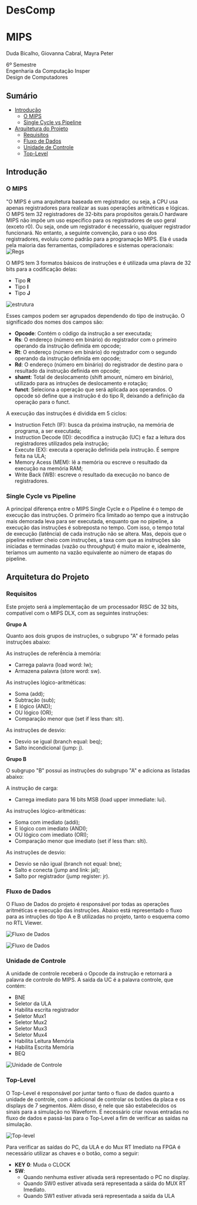 # DesComp
# MIPS
Duda Bicalho, Giovanna Cabral, Mayra Peter

6º Semestre  
Engenharia da Computação Insper  
Design de Computadores

## Sumário

* [Introdução](#introdução)
  * [O MIPS](#o-mips)
  * [Single Cycle vs Pipeline](#single-cycle-vs-pipeline)
* [Arquitetura do Projeto](#arquitetura-do-projeto)
  * [Requisitos](#requisitos)
  * [Fluxo de Dados](#fluxo-de-dados)
  * [Unidade de Controle](#unidade-de-controle)
  * [Top-Level](#top-level)

## Introdução
### O MIPS

"O MIPS é uma arquitetura baseada em registrador, ou seja, a CPU usa apenas registradores para realizar as suas operações aritméticas e lógicas. O MIPS tem 32 registradores de 32-bits para propósitos gerais.O hardware MIPS não impõe um uso específico para os registradores de uso geral (exceto r0). Ou seja, onde um registrador é necessário, qualquer registrador funcionará. No entanto, a seguinte convenção, para o uso dos registradores, evoluiu como padrão para a programação MIPS. Ela é usada pela maioria das ferramentas, compiladores e sistemas operacionais: 
![Regs](https://github.com/mayrapeter/DesComp/blob/main/MIPS/regs.png)

O MIPS tem 3 formatos básicos de instruções e é utilizada uma plavra de 32 bits para a codificação delas:
* Tipo **R** 
*  Tipo **I** 
* Tipo **J** 

![estrutura](https://github.com/mayrapeter/DesComp/blob/main/MIPS/estrutura.png)

Esses campos podem ser agrupados dependendo do tipo de instrução. O significado dos nomes dos campos são:
* **Opcode**: Contém o código da instrução a ser executada;
* **Rs**:  O endereço (número em binário) do registrador com o primeiro operando da instrução definida em opcode;
* **Rt**: O endereço (número em binário) do registrador com o segundo operando da instrução definida em opcode;
* **Rd**: O endereço (número em binário) do registrador de destino para o resultado da instrução definida em opcode;
* **shamt**: Total de deslocamento (shift amount, número em binário), utilizado para as intruções de deslocamento e rotação;
* **funct**: Seleciona a operação que será aplicada aos operandos. O opcode só define que a instrução é do tipo R, deixando a definição da operação para o funct.

A execução das instruções é dividida em 5 ciclos:

* Instruction Fetch (IF): busca da próxima instrução, na memória de programa, a ser executada;
* Instruction Decode (ID): decodifica a instrução (UC) e faz a leitura dos registradores utilizados pela instrução;
* Execute (EX): executa a operação definida pela instrução. É sempre feita na ULA;
* Memory Acess (MEM): lê a memória ou escreve o resultado da execução na memória RAM;
* Write Back (WB): escreve o resultado da execução no banco de registradores.


### Single Cycle vs Pipeline

A principal diferença entre o MIPS Single Cycle e o Pipeline é o tempo de execução das instruções. O primeiro fica limitado ao tempo que a instrução mais demorada leva para ser executada, enquanto que no pipeline, a execução das instruções é sobreposta no tempo. Com isso, o tempo total de execução (latência) de cada instrução não se altera. Mas, depois que o pipeline estiver cheio com instruções, a taxa com que as instruções são iniciadas e terminadas (vazão ou throughput) é muito maior e, idealmente, teríamos um aumento na vazão equivalente ao número de etapas do pipeline.


## Arquitetura do Projeto
### Requisitos

Este projeto será a implementação de um processador RISC de 32 bits, compatível com o MIPS DLX, com as seguintes instruções:

**Grupo A**

Quanto aos dois grupos de instruções, o subgrupo "A" é formado pelas instruções abaixo:

As instruções de referência à memória:

* Carrega palavra (load word: lw);
* Armazena palavra (store word: sw).

As instruções lógico-aritméticas:

* Soma (add);
* Subtração (sub);
* E lógico (AND);
* OU lógico (OR);
* Comparação menor que (set if less than: slt).

As instruções de desvio:

* Desvio se igual (branch equal: beq);
* Salto incondicional (jump: j).

**Grupo B**

O subgrupo "B" possui as instruções do subgrupo "A" e adiciona as listadas abaixo:

A instrução de carga:

* Carrega imediato para 16 bits MSB (load upper immediate: lui).

As instruções lógico-aritméticas:

* Soma com imediato (addi);
* E lógico com imediato (ANDI);
* OU lógico com imediato (ORI);
* Comparação menor que imediato (set if less than: slti).

As instruções de desvio:

* Desvio se não igual (branch not equal: bne);
* Salto e conecta (jump and link: jal);
* Salto por registrador (jump register: jr).

### Fluxo de Dados
O Fluxo de Dados do projeto é responsável por todas as operações aritméticas e execução das instruções. Abaixo está representado o fluxo para as intruções do tipo A e B utilizadas no projeto, tanto o esquema como no RTL Viewer. 

![Fluxo de Dados](https://github.com/mayrapeter/DesComp/blob/main/MIPS/fluxo_dados.png)

![Fluxo de Dados](https://github.com/mayrapeter/DesComp/blob/main/MIPS/rtl_viewer.png)

### Unidade de Controle
A unidade de controle receberá o Opcode da instrução e retornará a palavra de controle do MIPS. A saída da UC é a palavra controle, que contém:
* BNE
* Seletor da ULA
* Habilita escrita registrador
* Seletor Mux1
* Seletor Mux2
* Seletor Mux3
* Seletor Mux4
* Habilita Leitura Memória
* Habilita Escrita Memória
* BEQ

![Unidade de Controle](https://github.com/mayrapeter/DesComp/blob/main/MIPS/unidade_controle.png)

### Top-Level
O Top-Level é responsável por juntar tanto o fluxo de dados quanto a unidade de controle, com o adicional de controlar os botões da placa e os displays de 7 segmentos. Além disso, é nele que são estabelecidos os sinais para a simulação no Waveform. É necessário criar novas entradas no fluxo de dados e passá-las para o Top-Level a fim de verificar as saídas na simulação.

![Top-level](https://github.com/mayrapeter/DesComp/blob/main/MIPS/top_level.png)

Para verificar as saídas do PC, da ULA e do Mux RT Imediato na FPGA é necessário utilizar as chaves e o botão, como a seguir:
* **KEY 0**: Muda o CLOCK
* **SW**: 
  * Quando nenhuma estiver ativada será representado o PC no display. 
  * Quando SW0 estiver ativada será representada a sáida do MUX RT Imediato. 
  * Quando SW1 estiver ativada será representada a saída da ULA
